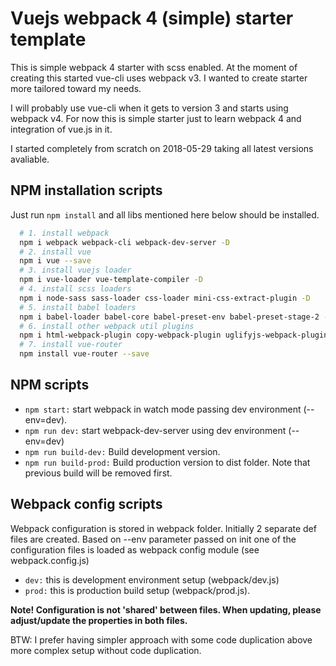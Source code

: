 # Vuejs webpack 4 (simple) starter template

This is simple webpack 4 starter with scss enabled. At the moment of creating this started vue-cli uses webpack v3. I wanted to create starter more tailored toward my needs.

I will probably use vue-cli when it gets to version 3 and starts using webpack v4. For now this is simple starter just to learn webpack 4 and integration of vue.js in it.

I started completely from scratch on 2018-05-29 taking all latest versions avaliable.

## NPM installation scripts

Just run `npm install` and all libs mentioned here below should be installed.

```bash
  # 1. install webpack
  npm i webpack webpack-cli webpack-dev-server -D
  # 2. install vue
  npm i vue --save
  # 3. install vuejs loader
  npm i vue-loader vue-template-compiler -D
  # 4. install scss loaders
  npm i node-sass sass-loader css-loader mini-css-extract-plugin -D
  # 5. install babel loaders
  npm i babel-loader babel-core babel-preset-env babel-preset-stage-2 -D
  # 6. install other webpack util plugins
  npm i html-webpack-plugin copy-webpack-plugin uglifyjs-webpack-plugin clean-webpack-plugin -D
  # 7. install vue-router
  npm install vue-router --save
```

## NPM scripts

- `npm start:` start webpack in watch mode passing dev environment (--env=dev).
- `npm run dev:` start webpack-dev-server using dev environment (--env=dev)
- `npm run build-dev:` Build development version.
- `npm run build-prod:` Build production version to dist folder. Note that previous build will be removed first.

## Webpack config scripts

Webpack configuration is stored in webpack folder. Initially 2 separate def files are created. Based on --env parameter passed on init one of the configuration files is loaded as webpack config module (see webpack.config.js)

- `dev:` this is development environment setup (webpack/dev.js)
- `prod:` this is production build setup (webpack/prod.js).

**Note! Configuration is not 'shared' between files. When updating, please adjust/update the properties in both files.**

BTW: I prefer having simpler approach with some code duplication above more complex setup without code duplication.